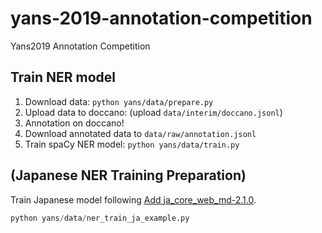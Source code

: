 # yans-2019-annotation-competition

Yans2019 Annotation Competition

## Train NER model

1. Download data: `python yans/data/prepare.py`
2. Upload data to doccano: (upload `data/interim/doccano.jsonl`)
3. Annotation on doccano!
4. Download annotated data to `data/raw/annotation.jsonl`
5. Train spaCy NER model: `python yans/data/train.py`


## (Japanese NER Training Preparation)

Train Japanese model following [Add ja_core_web_md-2.1.0](https://github.com/explosion/spacy-models/pull/16).

```py
python yans/data/ner_train_ja_example.py
```

